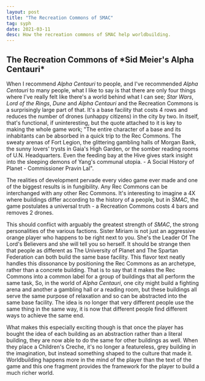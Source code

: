 ```yaml
---
layout: post
title: "The Recreation Commons of SMAC"
tag: syph
date: 2021-03-11
desc: How the recreation commons of SMAC help worldbuilding.
---
```

<h2>The Recreation Commons of *Sid Meier's Alpha Centauri*</h2>

When I recommend *Alpha Centauri* to people, and I've recommended *Alpha Centauri* to many people, what I like to say is that there are only four things where I've really felt like there's a world behind what I can see; *Star Wars*, *Lord of the Rings*, *Dune* and *Alpha Centauri* and the Recreation Commons is a surprisingly large part of that. It's a base facility that costs 4 rows and reduces the number of drones (unhappy citizens) in the city by two. In itself, that's functional, if uninteresting, but the quote attached to it is key to making the whole game work; "The entire character of a base and its inhabitants can be absorbed in a quick trip to the Rec Commons. The sweaty arenas of Fort Legion, the glittering gambling halls of Morgan Bank, the sunny lovers' trysts in Gaia's High Garden, or the somber reading rooms of U.N. Headquarters. Even the feeding bay at the Hive gives stark insight into the sleeping demons of Yang's communal utopia. - A Social History of Planet - Commissioner Pravin Lal".


The realities of development pervade every video game ever made and one of the biggest results is in fungibility. Any Rec Commons can be interchanged with any other Rec Commons. It's interesting to imagine a 4X where buildings differ according to the history of a people, but in *SMAC*, the game postulates a universal truth - a Recreation Commons costs 4 bars and removes 2 drones.


This should conflict with arguably the greatest strength of *SMAC*, the strong personalities of the various factions. Sister Miriam is not just an aggressive orange player who happens to be right next to you. She's the Leader Of The Lord's Believers and she will tell you so herself. It should be strange then that people as different as The University of Planet and The Spartan Federation can both build the same base facility. This flavor text neatly handles this dissonance by positioning the Rec Commons as an archetype, rather than a concrete building. That is to say that it makes the Rec Commons into a common label for a group of buildings that all perform the same task, So, in the world of *Alpha Centauri*, one city might build a fighting arena and another a gambling hall or a reading room, but these buildings all serve the same purpose of relaxation and so can be abstracted into the same base facility. The idea is no longer that very different people use the same thing in the same way, it is now that different people find different ways to achieve the same end.


What makes this especially exciting though is that once the player has bought the idea of each building as an abstraction rather than a literal building, they are now able to do the same for other buildings as well. When they place a Children's Creche, it's no longer a featureless, grey building in the imagination, but instead something shaped to the culture that made it. Worldbuilding happens more in the mind of the player than the text of the game and this one fragment provides the framework for the player to build a much richer world.

